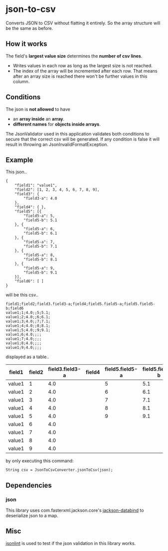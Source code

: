 # json-to-csv
Converts JSON to CSV without flatting it entirely.
So the array structure will be the same as before.

## How it works
The field's **largest value size** determines the **number of csv lines**.
* Writes values in each row as long as the largest size is not reached.
* The index of the array will be incremented after each row.
That means after an array size is reached there won't be further values in this column.

## Conditions
The json is **not allowed** to have
* an **array inside** an **array**.
* **different names** for **objects inside arrays**.

The JsonValidator used in this application validates both conditions to secure that the correct csv will be generated.
If any condition is false it will result in throwing an JsonInvalidFormatException.

## Example
This json..
```
{
    "field1": "value1",
    "field2": [1, 2, 3, 4, 5, 6, 7, 8, 9],
    "field3": {
        "field3-a": 4.0
    },
    "field4": { },
    "field5": [{
        "field5-a": 5,
        "field5-b": 5.1 
    }, {
        "field5-a": 6,
        "field5-b": 6.1 
    }, {
        "field5-a": 7,
        "field5-b": 7.1 
    }, {
        "field5-a": 8,
        "field5-b": 8.1 
    }, {
        "field5-a": 9,
        "field5-b": 9.1 
    }],
    "field6": [ ]
}
```
will be this csv..
```
field1;field2;field3.field3-a;field4;field5.field5-a;field5.field5-b;field6
value1;1;4.0;;5;5.1;
value1;2;4.0;;6;6.1;
value1;3;4.0;;7;7.1;
value1;4;4.0;;8;8.1;
value1;5;4.0;;9;9.1;
value1;6;4.0;;;;
value1;7;4.0;;;;
value1;8;4.0;;;;
value1;9;4.0;;;;
```
displayed as a table..

field1 | field2 | field3.field3-a | field4 | field5.field5-a | field5.field5-b | field6
---|---|---|---|---|---|---
value1 | 1 | 4.0 | | 5 | 5.1 |
value1 | 2 | 4.0 | | 6 | 6.1 |
value1 | 3 | 4.0 | | 7 | 7.1 |
value1 | 4 | 4.0 | | 8 | 8.1 |
value1 | 5 | 4.0 | | 9 | 9.1 |
value1 | 6 | 4.0 | |   |     |
value1 | 7 | 4.0 | |   |     |
value1 | 8 | 4.0 | |   |     |
value1 | 9 | 4.0 | |   |     |

by only executing this command:
```
String csv = JsonToCsvConverter.jsonToCsv(json);
```

## Dependencies

### json
This library uses com.fasterxml.jackson.core's [jackson-databind](https://github.com/FasterXML/jackson-databind) to deserialize json to a map.

## Misc

[jsonlint](https://jsonlint.com/) is used to test if the json validation in this library works.